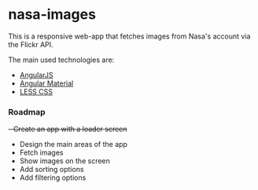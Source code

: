 # nasa-images

This is a responsive web-app that fetches images from Nasa's account via the Flickr API.

The main used technologies are:
 - [AngularJS](https://angularjs.org/)
 - [Angular Material](https://material.angularjs.org/)
 - [LESS CSS](http://lesscss.org/)

### Roadmap

 ~~- Create an app with a loader screen~~
 - Design the main areas of the app
 - Fetch images
 - Show images on the screen
 - Add sorting options
 - Add filtering options
 
